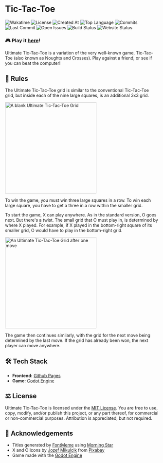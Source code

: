 # Tic-Tac-Toe
![Wakatime](https://img.shields.io/badge/dynamic/json?url=https%3A%2F%2Fwaka.hackclub.com%2Fapi%2Fcompat%2Fshields%2Fv1%2FU081TBVQLCX%2Fall_time%2Fproject%253AUltimate%2520Tic-Tac-Toe&query=message&label=Wakatime)
![License](https://img.shields.io/github/license/madavidcoder/Ultimate-Tic-Tac-Toe)
![Created At](https://img.shields.io/github/created-at/madavidcoder/Ultimate-Tic-Tac-Toe)
![Top Language](https://img.shields.io/github/languages/top/madavidcoder/Ultimate-Tic-Tac-Toe)
![Commits](https://img.shields.io/github/commit-activity/t/madavidcoder/Ultimate-Tic-Tac-Toe)
![Last Commit](https://img.shields.io/github/last-commit/madavidcoder/Ultimate-Tic-Tac-Toe)
![Open Issues](https://img.shields.io/github/issues/madavidcoder/Ultimate-Tic-Tac-Toe)
![Build Status](https://img.shields.io/github/actions/workflow/status/madavidcoder/Ultimate-Tic-Tac-Toe/deploy.yml)
![Website Status](https://img.shields.io/website?url=https%3A%2F%2Fmadavidcoder.github.io/Ultimate-Tic-Tac-Toe)

### 🎮 Play it [here](https://madavidcoder.github.io/Ultimate-Tic-Tac-Toe)!
Ultimate Tic-Tac-Toe is a variation of the very well-known game, Tic-Tac-Toe (also known as Noughts and Crosses). Play against a friend, or see if you can beat the computer!

## 📃 Rules
The Ultimate Tic-Tac-Toe grid is similar to the conventional Tic-Tac-Toe grid, but inside each of the nine large squares, is an additional 3x3 grid.

<img src="https://cloud-jxy9pnalq-hack-club-bot.vercel.app/0grid.jpg" alt="A blank Ultimate Tic-Tac-Toe Grid" width="300px"/>

To win the game, you must win three large squares in a row. To win each large square, you have to get a three in a row within the smaller grid.  

To start the game, X can play anywhere. As in the standard version, O goes next. But there's a twist. The small grid that O must play in, is determined by where X played. For example, if X played in the bottom-right square of its smaller grid, O would have to play in the bottom-right grid.

<img src="https://cloud-guon7491u-hack-club-bot.vercel.app/0grid2.jpg" alt="An Ultimate Tic-Tac-Toe Grid after one move" width="300px"/>

The game then continues similarly, with the grid for the next move being determined by the last move. If the grid has already been won, the next player can move anywhere.

## 🛠️ Tech Stack
- **Frontend:** [Github Pages](https://pages.github.com/)
- **Game:** [Godot Engine](https://godotengine.org)

## ⚖️ License
Ultimate Tic-Tac-Toe is licensed under the [MIT License](https://github.com/MadAvidCoder/Ultimate-Tic-Tac-Toe/blob/main/LICENSE). You are free to use, copy, modify, and/or publish this project, or any part thereof, for commercial or non-commercial purposes. Attribution is appreciated, but not required.

## 🏅 Acknowledgements
- Titles generated by [FontMeme](https://fontmeme.com/brush-fonts/) using [Morning Star](https://fontmeme.com/fonts/morning-star-font/)
- X and O Icons by [Jozef Mikulcik](https://pixabay.com/users/jozefm84-10215106) from [Pixabay](https://pixabay.com)
- Game made with the [Godot Engine](https://godotengine.org/)